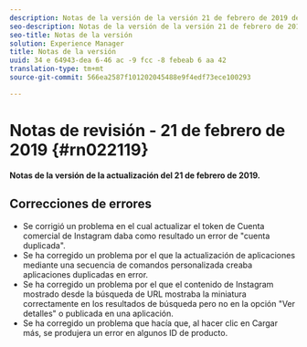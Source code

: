 ```yaml
---
description: Notas de la versión de la versión 21 de febrero de 2019 de Livefyre.
seo-description: Notas de la versión de la versión 21 de febrero de 2019 de Livefyre.
seo-title: Notas de la versión
solution: Experience Manager
title: Notas de la versión
uuid: 34 e 64943-dea 6-46 ac -9 fcc -8 febeab 6 aa 42
translation-type: tm+mt
source-git-commit: 566ea2587f101202045488e9f4edf73ece100293

---
```



# Notas de revisión - 21 de febrero de 2019 {#rn022119}

**Notas de la versión de la actualización del 21 de febrero de 2019.**


## Correcciones de errores

* Se corrigió un problema en el cual actualizar el token de Cuenta comercial de Instagram daba como resultado un error de "cuenta duplicada".
* Se ha corregido un problema por el que la actualización de aplicaciones mediante una secuencia de comandos personalizada creaba aplicaciones duplicadas en error.
* Se ha corregido un problema por el que el contenido de Instagram mostrado desde la búsqueda de URL mostraba la miniatura correctamente en los resultados de búsqueda pero no en la opción "Ver detalles" o publicada en una aplicación.
* Se ha corregido un problema que hacía que, al hacer clic en Cargar más, se produjera un error en algunos ID de producto.